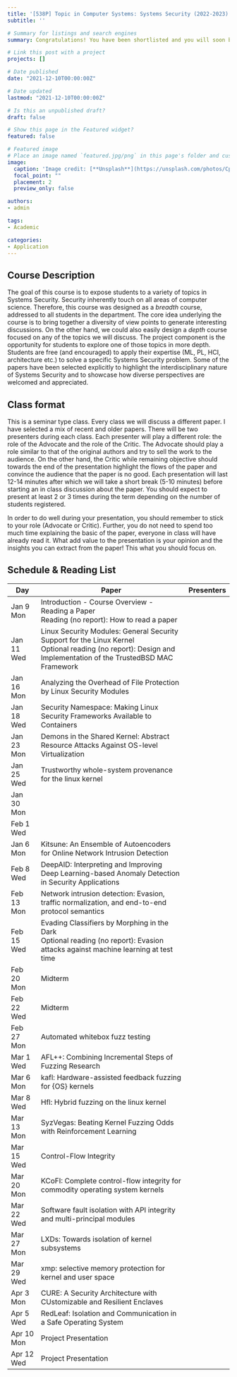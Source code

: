 ```yaml
---
title: '[538P] Topic in Computer Systems: Systems Security (2022-2023)'
subtitle: ''

# Summary for listings and search engines
summary: Congratulations! You have been shortlisted and you will soon be interviewing.

# Link this post with a project
projects: []

# Date published
date: "2021-12-10T00:00:00Z"

# Date updated
lastmod: "2021-12-10T00:00:00Z"

# Is this an unpublished draft?
draft: false

# Show this page in the Featured widget?
featured: false

# Featured image
# Place an image named `featured.jpg/png` in this page's folder and customize its options here.
image:
  caption: 'Image credit: [**Unsplash**](https://unsplash.com/photos/CpkOjOcXdUY)'
  focal_point: ""
  placement: 2
  preview_only: false

authors:
- admin

tags:
- Academic

categories:
- Application
---
```


## Course Description

The goal of this course is to expose students to a variety of topics in Systems Security.
Security inherently touch on all areas of computer science.
Therefore, this course was designed as a *breadth* course, addressed to all students in the department.
The core idea underlying the course is to bring together a diversity of view points to generate interesting discussions.
On the other hand, we could also easily design a *depth* course focused on any of the topics we will discuss.
The project component is the opportunity for students to explore one of those topics in more depth.
Students are free (and encouraged) to apply their expertise (ML, PL, HCI, architecture etc.) to solve a specific Systems Security problem.
Some of the papers have been selected explicitly to highlight the interdisciplinary nature of Systems Security and to showcase
how diverse perspectives are welcomed and appreciated.

## Class format

This is a seminar type class.
Every class we will discuss a different paper.
I have selected a mix of recent and older papers.
There will be two presenters during each class.
Each presenter will play a different role: the role of the Advocate and the role of the Critic.
The Advocate should play a role similar to that of the original authors and try to sell the work to the audience.
On the other hand, the Critic while remaining objective should towards the end of the presentation highlight the flows of the paper and convince the audience that the paper is no good.
Each presentation will last 12-14 minutes after which we will take a short break (5-10 minutes) before starting an in class discussion about the paper.
You should expect to present at least 2 or 3 times during the term depending on the number of students registered.

In order to do well during your presentation, you should remember to stick to your role (Advocate or Critic).
Further, you do not need to spend too much time explaining the basic of the paper, everyone in class will have already read it.
What add value to the presentation is your opinion and the insights you can extract from the paper! This what you should focus on.

## Schedule & Reading List

| Day  | Paper  | Presenters  |
|------------|--------|------------|
| Jan 9 Mon  | Introduction - Course Overview - Reading a Paper <br/> Reading (no report): How to read a paper  |   |
| Jan 11 Wed | Linux Security Modules: General Security Support for the Linux Kernel<br/>Optional reading (no report): Design and Implementation of the TrustedBSD MAC Framework  |   |
| Jan 16 Mon  | Analyzing the Overhead of File Protection by Linux Security Modules |   |
| Jan 18 Wed |  Security Namespace: Making Linux Security Frameworks Available to Containers |   |
| Jan 23 Mon  | Demons in the Shared Kernel: Abstract Resource Attacks Against OS-level Virtualization |   |
| Jan 25 Wed | Trustworthy whole-system provenance for the linux kernel |   |
| Jan 30 Mon  |  |   |
| Feb 1 Wed |  |   |
| Jan 6 Mon  | Kitsune: An Ensemble of Autoencoders for Online Network Intrusion Detection |   |
| Feb 8 Wed | DeepAID: Interpreting and Improving Deep Learning-based Anomaly Detection in Security Applications |   |
| Feb 13 Mon  | Network intrusion detection: Evasion, traffic normalization, and end-to-end protocol semantics |   |
| Feb 15 Wed | Evading Classifiers by Morphing in the Dark <br />Optional reading (no report): Evasion attacks against machine learning at test time |   |
| Feb 20 Mon  | Midterm  |   |
| Feb 22 Wed | Midterm  |   |
| Feb 27 Mon  | Automated whitebox fuzz testing |   |
| Mar 1 Wed | AFL++: Combining Incremental Steps of Fuzzing Research |   |
| Mar 6 Mon  | kafl: Hardware-assisted feedback fuzzing for {OS} kernels |   |
| Mar 8 Wed | Hfl: Hybrid fuzzing on the linux kernel |   |
| Mar 13 Mon  | SyzVegas: Beating Kernel Fuzzing Odds with Reinforcement Learning  |   |
| Mar 15 Wed | Control-Flow Integrity |   |
| Mar 20 Mon  | KCoFI: Complete control-flow integrity for commodity operating system kernels |   |
| Mar 22 Wed | Software fault isolation with API integrity and multi-principal modules |   |
| Mar 27 Mon  | LXDs: Towards isolation of kernel subsystems |   |
| Mar 29 Wed | xmp: selective memory protection for kernel and user space |   |
| Apr 3 Mon  | CURE: A Security Architecture with CUstomizable and Resilient Enclaves |   |
| Apr 5 Wed | RedLeaf: Isolation and Communication in a Safe Operating System |   |
| Apr 10 Mon  | Project Presentation |   |
| Apr 12 Wed | Project Presentation |   |
